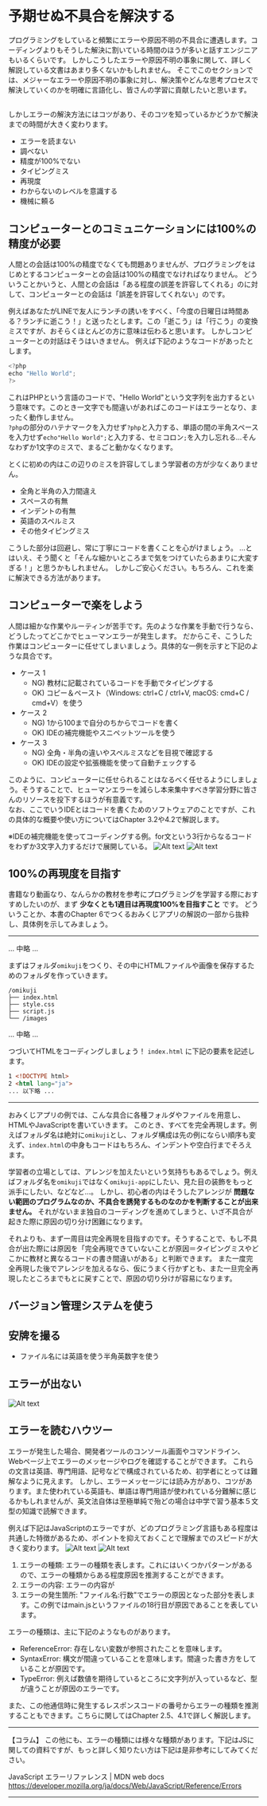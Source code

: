 # 予期せぬ不具合を解決する
プログラミングをしていると頻繁にエラーや原因不明の不具合に遭遇します。コーディングよりもそうした解決に割いている時間のほうが多いと話すエンジニアもいるくらいです。
しかしこうしたエラーや原因不明の事象に関して、詳しく解説している文書はあまり多くないかもしれません。
そこでこのセクションでは、メジャーなエラーや原因不明の事象に対し、解決策やどんな思考プロセスで解決していくのかを明確に言語化し、皆さんの学習に貢献したいと思います。

## 
しかしエラーの解決方法にはコツがあり、そのコツを知っているかどうかで解決までの時間が大きく変わります。


- エラーを読まない
- 調べない
- 精度が100%でない
- タイピングミス
- 再現度
- わからないのレベルを意識する
- 機械に頼る

## コンピューターとのコミュニケーションには100%の精度が必要
人間との会話は100%の精度でなくても問題ありませんが、プログラミングをはじめとするコンピューターとの会話は100%の精度でなければなりません。
どういうことかいうと、人間との会話は「ある程度の誤差を許容してくれる」のに対して、コンピューターとの会話は「誤差を許容してくれない」のです。

例えばあなたがLINEで友人にランチの誘いをすべく、「今度の日曜日は時間ある？ランチに逝こう！」と送ったとします。この「逝こう」は「行こう」の変換ミスですが、おそらくほとんどの方に意味は伝わると思います。
しかしコンピューターとの対話はそうはいきません。
例えば下記のようなコードがあったとします。
    
```js
<?php
echo "Hello World";
?>
```

これはPHPという言語のコードで、"Hello World"という文字列を出力するという意味です。このとき一文字でも間違いがあればこのコードはエラーとなり、まったく動作しません。  
`?php`の部分のハテナマークを入力せず`?php`と入力する、単語の間の半角スペースを入力せず`echo"Hello World";`と入力する、セミコロン`;`を入力し忘れる...そんなわずか1文字のミスで、まるごと動かなくなります。

とくに初めの内はこの辺りのミスを許容してしまう学習者の方が少なくありません。

- 全角と半角の入力間違え
- スペースの有無
- インデントの有無
- 英語のスペルミス
- その他タイピングミス

こうした部分は回避し、常に丁寧にコードを書くことを心がけましょう。
...とはいえ、そう聞くと「そんな細かいところまで気をつけていたらあまりに大変すぎる！」と思うかもしれません。
しかしご安心ください。もちろん、これを楽に解決できる方法があります。

## コンピューターで楽をしよう
人間は細かな作業やルーティンが苦手です。先のような作業を手動で行うなら、どうしたってどこかでヒューマンエラーが発生します。
だからこそ、こうした作業はコンピューターに任せてしまいましょう。具体的な一例を示すと下記のような具合です。

- ケース 1
  - NG) 教材に記載されているコードを手動でタイピングする
  - OK) コピー＆ペースト（Windows: ctrl+C / ctrl+V, macOS: cmd+C / cmd+V）を使う
- ケース 2
  - NG) 1から100まで自分のちからでコードを書く
  - OK) IDEの補完機能やスニペットツールを使う
- ケース 3
  - NG) 全角・半角の違いやスペルミスなどを目視で確認する
  - OK) IDEの設定や拡張機能を使って自動チェックする

このように、コンピューターに任せられることはなるべく任せるようにしましょう。そうすることで、ヒューマンエラーを減らし本来集中すべき学習分野に皆さんのリソースを投下するほうが有意義です。  
なお、ここでいうIDEとはコードを書くためのソフトウェアのことですが、これの具体的な概要や使い方についてはChapter 3.2や4.2で解説します。

※IDEの補完機能を使ってコーディングする例。for文という3行からなるコードをわずか3文字入力するだけで展開している。
![Alt text](<../Chapter 1.プログラミングの学び方/images/cursor-assist-js-1.png>) 
![Alt text](<../Chapter 1.プログラミングの学び方/images/cursor-assist-js-2.png>)

## 100%の再現度を目指す
書籍なり動画なり、なんらかの教材を参考にプログラミングを学習する際におすすめしたいのが、まず __少なくとも1週目は再現度100%を目指すこと__ です。
どういうことか、本書のChapter 6でつくるおみくじアプリの解説の一部から抜粋し、具体例を示してみましょう。

---

... 中略 ...

まずはフォルダ`omikuji`をつくり、その中にHTMLファイルや画像を保存するためのフォルダを作っていきます。

```
/omikuji
├── index.html
├── style.css
├── script.js
└── /images
```

... 中略 ...

つづいてHTMLをコーディングしましょう！ `index.html` に下記の要素を記述します。

```html
1 <!DOCTYPE html>
2 <html lang="ja">
... 以下略 ...
```

---

おみくじアプリの例では、こんな具合に各種フォルダやファイルを用意し、HTMLやJavaScriptを書いていきます。
このとき、すべてを完全再現します。例えばフォルダ名は絶対に`omikuji`とし、フォルダ構成は先の例にならい順序も変えず、`index.html`の中身もコードはもちろん、インデントや空白行までそろえます。

学習者の立場としては、アレンジを加えたいという気持ちもあるでしょう。例えばフォルダ名を`omikuji`ではなく`omikuji-app`にしたい、見た目の装飾をもっと派手にしたい、などなど...。
しかし、初心者の内はそうしたアレンジが __問題ない範囲のプログラムなのか、不具合を誘発するものなのかを判断することが出来ません。__
それがないまま独自のコーディングを進めてしまうと、いざ不具合が起きた際に原因の切り分け困難になります。

それよりも、まず一周目は完全再現を目指すのです。そうすることで、もし不具合が出た際には原因を「完全再現できていないことが原因＝タイピングミスやどこかに教材と異なるコードの書き間違いがある」と判断できます。
また一度完全再現した後でアレンジを加えるなら、仮にうまく行かずとも、また一旦完全再現したところまでもとに戻すことで、原因の切り分けが容易になります。

## バージョン管理システムを使う


## 安牌を撮る

- ファイル名には英語を使う半角英数字を使う

## エラーが出ない

![Alt text](<../Chapter 1.プログラミングの学び方/images/error-flow.png>)

## エラーを読むハウツー
エラーが発生した場合、開発者ツールのコンソール画面やコマンドライン、Webページ上でエラーのメッセージやログを確認することができます。
これらの文言は英語、専門用語、記号などで構成されているため、初学者にとっては難解なように見えます。
しかし、エラーメッセージには読み方があり、コツがあります。また使われている英語も、単語は専門用語が使われている分難解に感じるかもしれませんが、英文法自体は至極単純で殆どの場合は中学で習う基本５文型の知識で読解できます。

例えば下記はJavaScriptのエラーですが、どのプログラミング言語もある程度は共通した特徴があるため、ポイントを抑えておくことで理解までのスピードが大きく変わります。
![Alt text](<../Chapter 1.プログラミングの学び方/images/error-1.png>)
![Alt text](<../Chapter 1.プログラミングの学び方/images/error-2.png>)

1. エラーの種類: エラーの種類を表します。これにはいくつかパターンがあるので、エラーの種類からある程度原因を推測することができます。
2. エラーの内容: エラーの内容が
3. エラーの発生箇所: "ファイル名:行数"でエラーの原因となった部分を表します。この例ではmain.jsというファイルの18行目が原因であることを表しています。

エラーの種類は、主に下記のようなものがあります。
- ReferenceError: 存在しない変数が参照されたことを意味します。
- SyntaxError: 構文が間違っていることを意味します。間違った書き方をしていることが原因です。
- TypeError: 例えば数値を期待しているところに文字列が入っているなど、型が違うことが原因のエラーです。

また、この他通信時に発生するレスポンスコードの番号からエラーの種類を推測することもできます。こちらに関してはChapter 2.5、4.1で詳しく解説します。

---

【コラム】
この他にも、エラーの種類には様々な種類があります。下記はJSに関しての資料ですが、もっと詳しく知りたい方は下記は是非参考にしてみてください。

JavaScript エラーリファレンス | MDN web docs
https://developer.mozilla.org/ja/docs/Web/JavaScript/Reference/Errors

---